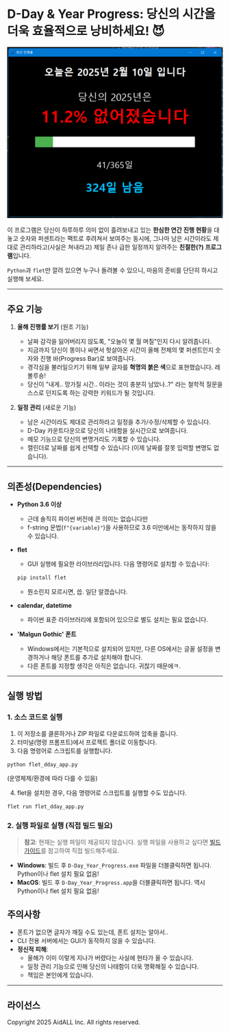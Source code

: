 # D-Day & Year Progress: 당신의 시간을 더욱 효율적으로 낭비하세요! 😈

![D-Day & Year Progress 프로그램 예시](ex.png)

이 프로그램은 당신이 하루하루 의미 없이 흘려보내고 있는 **한심한 연간 진행 현황**을 대놓고 숫자와 퍼센트라는 팩트로 후려쳐서 보여주는 동시에, 그나마 남은 시간이라도 제대로 관리하라고(사실은 쳐내라고) 제일 존나 급한 일정까지 알려주는 **친절한(?) 프로그램**입니다.

`Python`과 `flet`만 깔려 있으면 누구나 돌려볼 수 있으니, 마음의 준비를 단단히 하시고 실행해 보세요.

---

## 주요 기능

1. **올해 진행률 보기** (원조 기능)
   - 날짜 감각을 잃어버리지 않도록, "오늘이 몇 월 며칠"인지 다시 알려줍니다.
   - 지금까지 당신이 똥이나 싸면서 헛살아온 시간이 올해 전체의 몇 퍼센트인지 숫자와 진행 바(Progress Bar)로 보여줍니다.
   - 경각심을 불러일으키기 위해 일부 글자를 **혁명의 붉은 색**으로 표현했습니다. 레볼루숑!
   - 당신이 "내게.. 망가질 시간.. 이라는 것이 충분히 남았나..?" 라는 철학적 질문을 스스로 던지도록 하는 강력한 키워드가 될 것입니다.

2. **일정 관리** (새로운 기능)
   - 남은 시간이라도 제대로 관리하라고 일정을 추가/수정/삭제할 수 있습니다.
   - D-Day 카운트다운으로 당신의 나태함을 실시간으로 보여줍니다.
   - 메모 기능으로 당신의 변명거리도 기록할 수 있습니다.
   - 캘린더로 날짜를 쉽게 선택할 수 있습니다 (이제 날짜를 잘못 입력할 변명도 없습니다).

---

## 의존성(Dependencies)

- **Python 3.6 이상**
  - 근데 솔직히 파이썬 버전에 큰 의미는 없습니다만
  - f-string 문법(`f"{variable}"`)을 사용하므로 3.6 미만에서는 동작하지 않을 수 있습니다.

- **flet**
  - GUI 실행에 필요한 라이브러리입니다. 다음 명령어로 설치할 수 있습니다:

  ```bash
  pip install flet
  ```

  - 뭔소린지 모르시면, 씁. 일단 알겠습니다.

- **calendar, datetime**  
  - 파이썬 표준 라이브러리에 포함되어 있으므로 별도 설치는 필요 없습니다.

- **'Malgun Gothic' 폰트**  
  - Windows에서는 기본적으로 설치되어 있지만, 다른 OS에서는 글꼴 설정을 변경하거나 해당 폰트를 추가로 설치해야 합니다.
  - 다른 폰트를 지정할 생각은 아직은 없습니다. 귀찮기 때문에ㅋ.

---

## 실행 방법

### 1. 소스 코드로 실행

1. 이 저장소를 클론하거나 ZIP 파일로 다운로드하여 압축을 풉니다.
2. 터미널(명령 프롬프트)에서 프로젝트 폴더로 이동합니다.
3. 다음 명령어로 스크립트를 실행합니다.

```bash
python flet_dday_app.py
```

   (운영체제/환경에 따라 다를 수 있음)

4. flet을 설치한 경우, 다음 명령어로 스크립트를 실행할 수도 있습니다.

```bash
flet run flet_dday_app.py
```

### 2. 실행 파일로 실행 (직접 빌드 필요)

> **참고**: 현재는 실행 파일이 제공되지 않습니다. 실행 파일을 사용하고 싶다면 [빌드 가이드](BUILD.md)를 참고하여 직접 빌드해주세요.

- **Windows**: 빌드 후 `D-Day_Year_Progress.exe` 파일을 더블클릭하면 됩니다. Python이나 flet 설치 필요 없음!
- **MacOS**: 빌드 후 `D-Day_Year_Progress.app`을 더블클릭하면 됩니다. 역시 Python이나 flet 설치 필요 없음!

## 주의사항

- 폰트가 없으면 글자가 깨질 수도 있는데, 폰트 설치는 알아서..
- CLI 전용 서버에서는 GUI가 동작하지 않을 수 있습니다.
- **정신적 피해**:
  - 올해가 이미 이렇게 지나가 버렸다는 사실에 현타가 올 수 있습니다.
  - 일정 관리 기능으로 인해 당신의 나태함이 더욱 명확해질 수 있습니다.
  - 책임은 본인에게 있습니다.

---

## 라이선스

Copyright 2025 AidALL Inc. All rights reserved.
